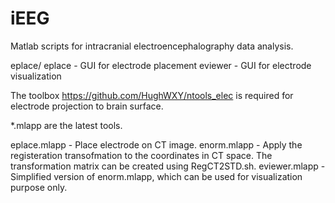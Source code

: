 # iEEG
Matlab scripts for intracranial electroencephalography data analysis. 

eplace/
  eplace - GUI for electrode placement
  eviewer - GUI for electrode visualization
    
The toolbox https://github.com/HughWXY/ntools_elec is required for electrode projection to brain surface.
  

*.mlapp are the latest tools.

eplace.mlapp - Place electrode on CT image.
enorm.mlapp - Apply the registeration transofmation to the coordinates in CT space. The transformation matrix can be created using RegCT2STD.sh.
eviewer.mlapp - Simplified version of enorm.mlapp, which can be used for visualization purpose only.
